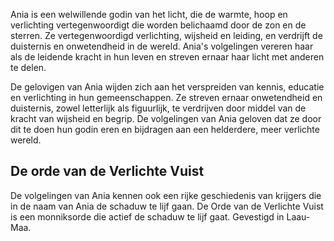 Ania is een welwillende godin van het licht, die de warmte, hoop en verlichting vertegenwoordigt die worden belichaamd door de zon en de sterren. Ze vertegenwoordigd verlichting, wijsheid en leiding, en verdrijft de duisternis en onwetendheid in de wereld. Ania's volgelingen vereren haar als de leidende kracht in hun leven en streven ernaar haar licht met anderen te delen.

De gelovigen van Ania wijden zich aan het verspreiden van kennis, educatie en verlichting in hun gemeenschappen. Ze streven ernaar onwetendheid en duisternis, zowel letterlijk als figuurlijk, te verdrijven door middel van de kracht van wijsheid en begrip. De volgelingen van Ania geloven dat ze door dit te doen hun godin eren en bijdragen aan een helderdere, meer verlichte wereld.

## De orde van de Verlichte Vuist
De volgelingen van Ania kennen ook een rijke geschiedenis van krijgers die in de naam van Ania de schaduw te lijf gaan. De Orde van de Verlichte Vuist is een monniksorde die actief de schaduw te lijf gaat. Gevestigd in Laau-Maa.